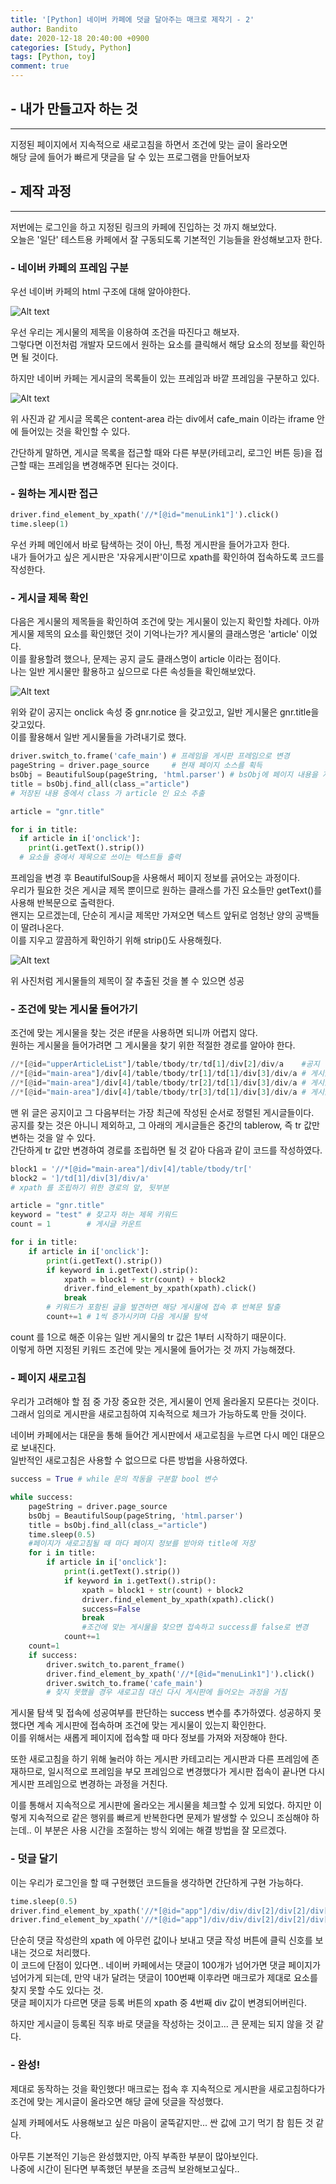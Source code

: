 ```yaml
---
title: '[Python] 네이버 카페에 덧글 달아주는 매크로 제작기 - 2'
author: Bandito
date: 2020-12-18 20:40:00 +0900
categories: [Study, Python]
tags: [Python, toy]
comment: true
---
```


## - 내가 만들고자 하는 것
***
지정된 페이지에서 지속적으로 새로고침을 하면서 조건에 맞는 글이 올라오면   
해당 글에 들어가 빠르게 댓글을 달 수 있는 프로그램을 만들어보자



## - 제작 과정
***

저번에는 로그인을 하고 지정된 링크의 카페에 진입하는 것 까지 해보았다.   
오늘은 '일단' 테스트용 카페에서 잘 구동되도록 기본적인 기능들을 완성해보고자 한다.   


### - 네이버 카페의 프레임 구분

우선 네이버 카페의 html 구조에 대해 알아야한다.   

![Alt text](/assets/img/posting/f12_2.PNG)
<br/>

우선 우리는 게시물의 제목을 이용하여 조건을 따진다고 해보자.   
그렇다면 이전처럼 개발자 모드에서 원하는 요소를 클릭해서 해당 요소의 정보를 확인하면 될 것이다.

하지만 네이버 카페는 게시글의 목록들이 있는 프레임과 바깥 프레임을 구분하고 있다.

![Alt text](/assets/img/posting/f12_3.PNG)
<br/>

위 사진과 같 게시글 목록은 content-area 라는 div에서 cafe_main 이라는 iframe 안에 들어있는 것을 확인할 수 있다.    

간단하게 말하면, 게시글 목록을 접근할 때와 다른 부분(카테고리, 로그인 버튼 등)을 접근할 때는 프레임을 변경해주면 된다는 것이다.   


### - 원하는 게시판 접근

```python
driver.find_element_by_xpath('//*[@id="menuLink1"]').click()
time.sleep(1)
```

우선 카페 메인에서 바로 탐색하는 것이 아닌, 특정 게시판을 들어가고자 한다.   
내가 들어가고 싶은 게시판은 '자유게시판'이므로 xpath를 확인하여 접속하도록 코드를 작성한다.   

### - 게시글 제목 확인

다음은 게시물의 제목들을 확인하여 조건에 맞는 게시물이 있는지 확인할 차례다.
아까 게시물 제목의 요소를 확인했던 것이 기억나는가? 게시물의 클래스명은 'article' 이었다.   
이를 활용할려 했으나, 문제는 공지 글도 클래스명이 article 이라는 점이다.   
나는 일반 게시물만 활용하고 싶으므로 다른 속성들을 확인해보았다.   

![Alt text](/assets/img/posting/terminal_onclick.PNG)
<br/>

위와 같이 공지는 onclick 속성 중 gnr.notice 을 갖고있고, 일반 게시물은 gnr.title을 갖고있다.   
이를 활용해서 일반 게시물들을 가려내기로 했다.

```python
driver.switch_to.frame('cafe_main') # 프레임을 게시판 프레임으로 변경
pageString = driver.page_source     # 현재 페이지 소스를 획득
bsObj = BeautifulSoup(pageString, 'html.parser') # bsObj에 페이지 내용을 저장
title = bsObj.find_all(class_="article")
# 저장된 내용 중에서 class 가 article 인 요소 추출

article = "gnr.title"

for i in title:
  if article in i['onclick']:
    print(i.getText().strip())
  # 요소들 중에서 제목으로 쓰이는 텍스트들 출력
```

프레임을 변경 후 BeautifulSoup을 사용해서 페이지 정보를 긁어오는 과정이다.   
우리가 필요한 것은 게시글 제목 뿐이므로 원하는 클래스를 가진 요소들만 getText()를 사용해 반복문으로 출력한다.   
왠지는 모르겠는데, 단순히 게시글 제목만 가져오면 텍스트 앞뒤로 엄청난 양의 공백들이 딸려나온다.   
이를 지우고 깔끔하게 확인하기 위해 strip()도 사용해줬다.

![Alt text](/assets/img/posting/terminal_1.PNG)
<br/>

위 사진처럼 게시물들의 제목이 잘 추출된 것을 볼 수 있으면 성공


### - 조건에 맞는 게시물 들어가기

조건에 맞는 게시물을 찾는 것은 if문을 사용하면 되니까 어렵지 않다.  
원하는 게시물을 들어가려면 그 게시물을 찾기 위한 적절한 경로를 알아야 한다.   

```python
//*[@id="upperArticleList"]/table/tbody/tr/td[1]/div[2]/div/a    #공지
//*[@id="main-area"]/div[4]/table/tbody/tr[1]/td[1]/div[3]/div/a # 게시글1
//*[@id="main-area"]/div[4]/table/tbody/tr[2]/td[1]/div[3]/div/a # 게시글2
//*[@id="main-area"]/div[4]/table/tbody/tr[3]/td[1]/div[3]/div/a # 게시글3
```

맨 위 글은 공지이고 그 다음부터는 가장 최근에 작성된 순서로 정렬된 게시글들이다.   
공지를 찾는 것은 아니니 제외하고, 그 아래의 게시글들은 중간의 tablerow, 즉 tr 값만 변하는 것을 알 수 있다.    
간단하게 tr 값만 변경하여 경로를 조립하면 될 것 같아 다음과 같이 코드를 작성하였다.

```python
block1 = '//*[@id="main-area"]/div[4]/table/tbody/tr['
block2 = ']/td[1]/div[3]/div/a'
# xpath 를 조립하기 위한 경로의 앞, 뒷부분

article = "gnr.title"
keyword = "test" # 찾고자 하는 제목 키워드
count = 1        # 게시글 카운트

for i in title:
    if article in i['onclick']:
        print(i.getText().strip())
        if keyword in i.getText().strip():
            xpath = block1 + str(count) + block2
            driver.find_element_by_xpath(xpath).click()
            break
        # 키워드가 포함된 글을 발견하면 해당 게시물에 접속 후 반복문 탈출
        count+=1 # 1씩 증가시키며 다음 게시물 탐색
```

count 를 1으로 해준 이유는 일반 게시물의 tr 값은 1부터 시작하기 때문이다.   
이렇게 하면 지정된 키워드 조건에 맞는 게시물에 들어가는 것 까지 가능해졌다.


### - 페이지 새로고침

우리가 고려해야 할 점 중 가장 중요한 것은, 게시물이 언제 올라올지 모른다는 것이다.   
그래서 임의로 게시판을 새로고침하여 지속적으로 체크가 가능하도록 만들 것이다.

네이버 카페에서는 대문을 통해 들어간 게시판에서 새고로침을 누르면 다시 메인 대문으로 보내진다.   
일반적인 새로고침은 사용할 수 없으므로 다른 방법을 사용하였다.

```python
success = True # while 문의 작동을 구분할 bool 변수

while success:
    pageString = driver.page_source
    bsObj = BeautifulSoup(pageString, 'html.parser')
    title = bsObj.find_all(class_="article")
    time.sleep(0.5)
    #페이지가 새로고침될 때 마다 페이지 정보를 받아와 title에 저장
    for i in title:
        if article in i['onclick']:
            print(i.getText().strip())
            if keyword in i.getText().strip():
                xpath = block1 + str(count) + block2
                driver.find_element_by_xpath(xpath).click()
                success=False
                break
                #조건에 맞는 게시물을 찾으면 접속하고 success를 false로 변경
            count+=1
    count=1
    if success:
        driver.switch_to.parent_frame()
        driver.find_element_by_xpath('//*[@id="menuLink1"]').click()
        driver.switch_to.frame('cafe_main')
        # 찾지 못했을 경우 새로고침 대신 다시 게시판에 들어오는 과정을 거침
```

게시물 탐색 및 접속에 성공여부를 판단하는 success 변수를 추가하였다. 성공하지 못했다면 계속 게시판에 접속하며 조건에 맞는 게시물이 있는지 확인한다.   
이를 위해서는 새롭게 페이지에 접속할 때 마다 정보를 가져와 저장해야 한다.   

또한 새로고침을 하기 위해 눌러야 하는 게시판 카테고리는 게시판과 다른 프레임에 존재하므로, 일시적으로 프레임을 부모 프레임으로 변경했다가 게시판 접속이 끝나면 다시 게시판 프레임으로 변경하는 과정을 거친다.   

이를 통해서 지속적으로 게시판에 올라오는 게시물을 체크할 수 있게 되었다.
하지만 이렇게 지속적으로 같은 행위를 빠르게 반복한다면 문제가 발생할 수 있으니 조심해야 하는데.. 이 부분은 사용 시간을 조절하는 방식 외에는 해결 방법을 잘 모르겠다.

### - 덧글 달기

이는 우리가 로그인을 할 때 구현했던 코드들을 생각하면 간단하게 구현 가능하다.   

```python
time.sleep(0.5)
driver.find_element_by_xpath('//*[@id="app"]/div/div/div[2]/div[2]/div[4]/div[2]/div[1]/textarea').send_keys("1")
driver.find_element_by_xpath('//*[@id="app"]/div/div/div[2]/div[2]/div[4]/div[2]/div[2]/div[2]/a').click()
```

단순히 댓글 작성란의 xpath 에 아무런 값이나 보내고 댓글 작성 버튼에 클릭 신호를 보내는 것으로 처리했다.   
이 코드에 단점이 있다면.. 네이버 카페에서는 댓글이 100개가 넘어가면 댓글 페이지가 넘어가게 되는데, 만약 내가 달려는 댓글이 100번째 이후라면 매크로가 제대로 요소를 찾지 못할 수도 있다는 것.   
댓글 페이지가 다르면 댓글 등록 버튼의 xpath 중 4번째 div 값이 변경되어버린다.   

하지만 게시글이 등록된 직후 바로 댓글을 작성하는 것이고... 큰 문제는 되지 않을 것 같다.


### - 완성!

제대로 동작하는 것을 확인했다! 매크로는 접속 후 지속적으로 게시판을 새로고침하다가 조건에 맞는 게시글이 올라오면 해당 글에 덧글을 작성했다.   

실제 카페에서도 사용해보고 싶은 마음이 굴뚝같지만... 싼 값에 고기 먹기 참 힘든 것 같다.   


아무튼 기본적인 기능은 완성했지만, 아직 부족한 부분이 많아보인다.   
나중에 시간이 된다면 부족했던 부분을 조금씩 보완해보고싶다..
